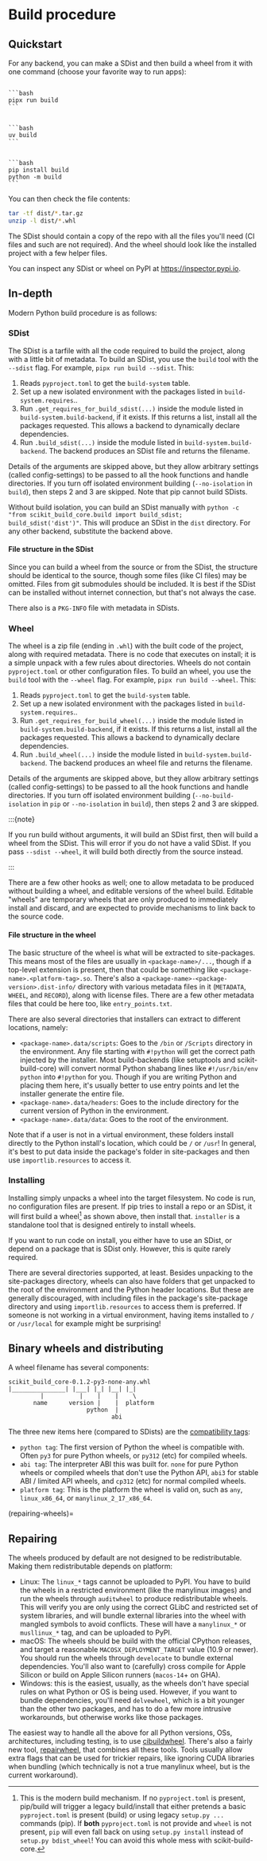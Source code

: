 # Build procedure

## Quickstart

For any backend, you can make a SDist and then build a wheel from it with one
command (choose your favorite way to run apps):

````{tab} pipx

```bash
pipx run build
```

````

````{tab} uv

```bash
uv build
```

````

````{tab} pip

```bash
pip install build
python -m build
```

````

You can then check the file contents:

```bash
tar -tf dist/*.tar.gz
unzip -l dist/*.whl
```

The SDist should contain a copy of the repo with all the files you'll need (CI
files and such are not required). And the wheel should look like the installed
project with a few helper files.

You can inspect any SDist or wheel on PyPI at <https://inspector.pypi.io>.

## In-depth

Modern Python build procedure is as follows:

### SDist

The SDist is a tarfile with all the code required to build the project, along
with a little bit of metadata. To build an SDist, you use the `build` tool with
the `--sdist` flag. For example, `pipx run build --sdist`. This:

1. Reads `pyproject.toml` to get the `build-system` table.
2. Set up a new isolated environment with the packages listed in
   `build-system.requires`..
3. Run `.get_requires_for_build_sdist(...)` inside the module listed in
   `build-system.build-backend`, if it exists. If this returns a list, install
   all the packages requested. This allows a backend to dynamically declare
   dependencies.
4. Run `.build_sdist(...)` inside the module listed in
   `build-system.build-backend`. The backend produces an SDist file and returns
   the filename.

Details of the arguments are skipped above, but they allow arbitrary settings
(called config-settings) to be passed to all the hook functions and handle
directories. If you turn off isolated environment building (`--no-isolation` in
`build`), then steps 2 and 3 are skipped. Note that pip cannot build SDists.

Without build isolation, you can build an SDist manually with
`python -c "from scikit_build_core.build import build_sdist; build_sdist('dist')"`.
This will produce an SDist in the `dist` directory. For any other backend,
substitute the backend above.

#### File structure in the SDist

Since you can build a wheel from the source or from the SDist, the structure
should be identical to the source, though some files (like CI files) may be
omitted. Files from git submodules should be included. It is best if the SDist
can be installed without internet connection, but that's not always the case.

There also is a `PKG-INFO` file with metadata in SDists.

### Wheel

The wheel is a zip file (ending in `.whl`) with the built code of the project,
along with required metadata. There is no code that executes on install; it is a
simple unpack with a few rules about directories. Wheels do not contain
`pyproject.toml` or other configuration files. To build an wheel, you use the
`build` tool with the `--wheel` flag. For example, `pipx run build --wheel`.
This:

1. Reads `pyproject.toml` to get the `build-system` table.
2. Set up a new isolated environment with the packages listed in
   `build-system.requires`..
3. Run `.get_requires_for_build_wheel(...)` inside the module listed in
   `build-system.build-backend`, if it exists. If this returns a list, install
   all the packages requested. This allows a backend to dynamically declare
   dependencies.
4. Run `.build_wheel(...)` inside the module listed in
   `build-system.build-backend`. The backend produces an wheel file and returns
   the filename.

Details of the arguments are skipped above, but they allow arbitrary settings
(called config-settings) to be passed to all the hook functions and handle
directories. If you turn off isolated environment building
(`--no-build-isolation` in `pip` or `--no-isolation` in `build`), then steps 2
and 3 are skipped.

:::{note}

If you run build without arguments, it will build an SDist first, then will
build a wheel from the SDist. This will error if you do not have a valid SDist.
If you pass `--sdist --wheel`, it will build both directly from the source
instead.

:::

There are a few other hooks as well; one to allow metadata to be produced
without building a wheel, and editable versions of the wheel build. Editable
"wheels" are temporary wheels that are only produced to immediately install and
discard, and are expected to provide mechanisms to link back to the source code.

#### File structure in the wheel

The basic structure of the wheel is what will be extracted to site-packages.
This means most of the files are usually in `<package-name>/...`, though if a
top-level extension is present, then that could be something like
`<package-name>.<platform-tag>.so`. There's also a
`<package-name>-<package-version>.dist-info/` directory with various metadata
files in it (`METADATA`, `WHEEL`, and `RECORD`), along with license files. There
are a few other metadata files that could be here too, like `entry_points.txt`.

There are also several directories that installers can extract to different
locations, namely:

- `<package-name>.data/scripts`: Goes to the `/bin` or `/Scripts` directory in
  the environment. Any file starting with `#!python` will get the correct path
  injected by the installer. Most build-backends (like setuptools and
  scikit-build-core) will convert normal Python shabang lines like
  `#!/usr/bin/env python` into `#!python` for you. Though if you are writing
  Python and placing them here, it's usually better to use entry points and let
  the installer generate the entire file.
- `<package-name>.data/headers`: Goes to the include directory for the current
  version of Python in the environment.
- `<package-name>.data/data`: Goes to the root of the environment.

Note that if a user is not in a virtual environment, these folders install
directly to the Python install's location, which could be `/` or `/usr`! In
general, it's best to put data inside the package's folder in site-packages and
then use `importlib.resources` to access it.

### Installing

Installing simply unpacks a wheel into the target filesystem. No code is run, no
configuration files are present. If pip tries to install a repo or an SDist, it
will first build a wheel[^1] as shown above, then install that. `installer` is a
standalone tool that is designed entirely to install wheels.

If you want to run code on install, you either have to use an SDist, or depend
on a package that is SDist only. However, this is quite rarely required.

There are several directories supported, at least. Besides unpacking to the
site-packages directory, wheels can also have folders that get unpacked to the
root of the environment and the Python header locations. But these are generally
discouraged, with including files in the package's site-package directory and
using `importlib.resources` to access them is preferred. If someone is not
working in a virtual environment, having items installed to `/` or `/usr/local`
for example might be surprising!

## Binary wheels and distributing

A wheel filename has several components:

```
scikit_build_core-0.1.2-py3-none-any.whl
|_______________| |___| |_| |__| |_|
         |          |    |    |    \
       name      version |    |  platform
                      python  |
                             abi
```

The three new items here (compared to SDists) are the [compatibility tags][]:

- `python tag`: The first version of Python the wheel is compatible with. Often
  `py3` for pure Python wheels, or `py312` (etc) for compiled wheels.
- `abi tag`: The interpreter ABI this was built for. `none` for pure Python
  wheels or compiled wheels that don't use the Python API, `abi3` for stable ABI
  / limited API wheels, and `cp312` (etc) for normal compiled wheels.
- `platform tag`: This is the platform the wheel is valid on, such as `any`,
  `linux_x86_64`, or `manylinux_2_17_x86_64`.

(repairing-wheels)=

## Repairing

The wheels produced by default are not designed to be redistributable. Making
them redistributable depends on platform:

- Linux: The `linux_*` tags cannot be uploaded to PyPI. You have to build the
  wheels in a restricted environment (like the manylinux images) and run the
  wheels through `auditwheel` to produce redistributable wheels. This will
  verify you are only using the correct GLibC and restricted set of system
  libraries, and will bundle external libraries into the wheel with mangled
  symbols to avoid conflicts. These will have a `manylinux_*` or `musllinux_*`
  tag, and can be uploaded to PyPI.
- macOS: The wheels should be build with the official CPython releases, and
  target a reasonable `MACOSX_DEPLOYMENT_TARGET` value (10.9 or newer). You
  should run the wheels through `develocate` to bundle external dependencies.
  You'll also want to (carefully) cross compile for Apple Silicon or build on
  Apple Silicon runners (`macos-14`+ on GHA).
- Windows: this is the easiest, usually, as the wheels don't have special rules
  on what Python or OS is being used. However, if you want to bundle
  dependencies, you'll need `delvewheel`, which is a bit younger than the other
  two packages, and has to do a few more intrusive workarounds, but otherwise
  works like those packages.

The easiest way to handle all the above for all Python versions, OSs,
architectures, including testing, is to use [cibuildwheel][]. There's also a
fairly new tool, [repairwheel][], that combines all these tools. Tools usually
allow extra flags that can be used for trickier repairs, like ignoring CUDA
libraries when bundling (which technically is not a true manylinux wheel, but is
the current workaround).

<!-- prettier-ignore-start -->

[^1]: This is the modern build mechanism. If no `pyproject.toml` is present,
      pip/build will trigger a legacy build/install that either pretends a basic
      `pyproject.toml` is present (build) or using legacy `setup.py ...` commands
      (pip). If **both** `pyproject.toml` is not provide and `wheel` is not
      present, `pip` will even fall back on using `setup.py install` instead of
      `setup.py bdist_wheel`! You can avoid this whole mess with
      scikit-build-core.

[repairwheel]: https://github.com/jvolkman/repairwheel
[cibuildwheel]: https://cibuildwheel.pypa.io
[compatibility tags]: https://packaging.python.org/en/latest/specifications/binary-distribution-format

<!-- prettier-ignore-end -->
